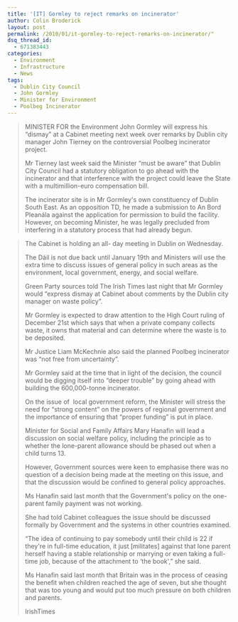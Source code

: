 ```yaml
---
title: '[IT] Gormley to reject remarks on incinerator'
author: Colin Broderick
layout: post
permalink: /2010/01/it-gormley-to-reject-remarks-on-incinerator/"
dsq_thread_id:
  - 671383443
categories:
  - Environment
  - Infrastructure
  - News
tags:
  - Dublin City Council
  - John Gormley
  - Minister for Environment
  - Poolbeg Incinerator
---
```

> MINISTER FOR the Environment John Gormley will express his “dismay” at a Cabinet meeting next week over remarks by Dublin city manager John Tierney on the controversial Poolbeg incinerator project.
> 
> Mr Tierney last week said the Minister “must be aware” that Dublin City Council had a statutory obligation to go ahead with the incinerator and that interference with the project could leave the State with a multimillion-euro compensation bill.
> 
> The incinerator site is in Mr Gormley's own constituency of Dublin South East. As an opposition TD, he made a submission to An Bord Pleanála against the application for permission to build the facility. However, on becoming Minister, he was legally precluded from interfering in a statutory process that had already begun.

<!--more-->

> The Cabinet is holding an all- day meeting in Dublin on Wednesday.
> 
> The Dáil is not due back until January 19th and Ministers will use the extra time to discuss issues of general policy in such areas as the environment, local government, energy, and social welfare.
> 
> Green Party sources told The Irish Times last night that Mr Gormley would “express dismay at Cabinet about comments by the Dublin city manager on waste policy”.
> 
> Mr Gormley is expected to draw attention to the High Court ruling of December 21st which says that when a private company collects waste, it owns that material and can determine where the waste is to be deposited.
> 
> Mr Justice Liam McKechnie also said the planned Poolbeg incinerator was “not free from uncertainty”.
> 
> Mr Gormley said at the time that in light of the decision, the council would be digging itself into “deeper trouble” by going ahead with building the 600,000-tonne incinerator.
> 
> On the issue of  local government reform, the Minister will stress the need for “strong content” on the powers of regional government and the importance of ensuring that “proper funding” is put in place.
> 
> Minister for Social and Family Affairs Mary Hanafin will lead a discussion on social welfare policy, including the principle as to whether the lone-parent allowance should be phased out when a child turns 13.
> 
> However, Government sources were keen to emphasise there was no question of a decision being made at the meeting on this issue, and that the discussion would be confined to general policy approaches.
> 
> Ms Hanafin said last month that the Government's policy on the one-parent family payment was not working.
> 
> She had told Cabinet colleagues the issue should be discussed formally by Government and the systems in other countries examined.
> 
> “The idea of continuing to pay somebody until their child is 22 if they're in full-time education, it just [militates] against that lone parent herself having a stable relationship or marrying or even taking a full-time job, because of the attachment to ‘the book',” she said.
> 
> Ms Hanafin said last month that Britain was in the process of ceasing the benefit when children reached the age of seven, but she thought that was too young and would put too much pressure on both children and parents.
> 
> IrishTimes

